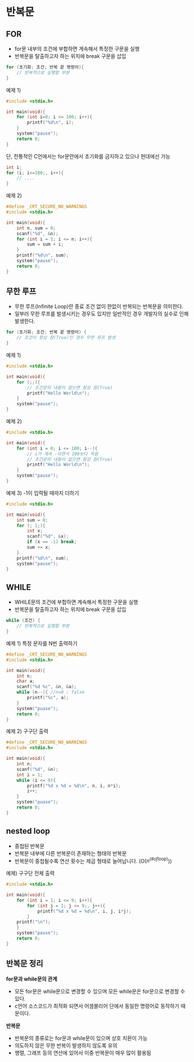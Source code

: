 # 반복문

## FOR

- for문 내부의 조건에 부합하면 계속해서 특정한 구문을 실행
- 반복문을 탈출하고자 하는 위치에 break 구문을 삽입

```c
for (초기화; 조건; 반복 끝 명령어){
    // 반복적으로 실행할 부분
}
```

예제 1)


```c
#include <stdio.h>

int main(void){
    for (int i=0; i <= 100; i++){
        printf("%d\n", i);
    }
    system("pause");
    return 0;
}
```

단, 전통적인 C언에서는 for문안에서 초기화를 금지하고 있으나 현대에선 가능

```c
int i;
for (i; i<=100;, i++){
    // ....
}
```



예제 2)

```c
#define _CRT_SECURE_NO_WARNINGS
#include <stdio.h>

int main(void){
    int n, sum = 0;
    scanf("%d", &n);
    for (int i = 1; i <= n; i++){
        sum = sum + i;
    }
    printf("%d\n", sum);
    system("pause");
    return 0;
}
```



## 무한 루프

- 무한 루프(Infinite Loop)란 종료 조건 없이 한없이 반복되는 반복문을 의미한다.
- 일부러 무한 루프를 발생시키는 경우도 있지만 일반적인 경우 개발자의 실수로 인해 발생한다.

```c
for (초기화; 조건; 반복 끝 명령어) {
    // 조건이 항상 참(True)인 경우 무한 루프 발생
}
```

예제 1)

```c
#include <stdio.h>

int main(void){
    for (;;){
        // 조건문의 내용이 없으면 항상 참(True)
        printf("Hello World\n");
    }
    system("pause");
}
```

예제 2)

```c
#include <stdio.h>

int main(void){
    for (int i = 0; i <= 100; i--){
        // i가 계속 -되면서 100보다 작음
        // 조건문의 내용이 없으면 항상 참(True)
        printf("Hello World\n");
    }
    system("pause");
}
```

예제 3) -1이 입력될 때까지 더하기

```c
#include <stdio.h>

int main(void){
    int sum = 0;
    for (; 1;){
        int x;
        scanf("%d", &x);
        if (x == -1) break;
        sum += x;
    }
	printf("%d\n", sum);
    system("pause");
}
```




## WHILE

- WHILE문의 조건에 부합하면 계속해서 특정한 구문을 실행
- 반복문을 탈출하고자 하는 위치에 break 구문을 삽입

```c
while (조건) {
    // 반복적으로 실행할 부분
}
```



예제 1) 특정 문자를  N번 출력하기

```c
#define _CRT_SECURE_NO_WARNINGS
#include <stdio.h>

int main(void){
    int n;
    char a;
    scanf("%d %c", &n, &a);
    while (n--){ //n=0 : false
        printf("%c", a);
    }
    system("puase");
    return 0;
}
```



예제 2) 구구단 출력

```c
#define _CRT_SECURE_NO_WARNINGS
#include <stdio.h>

int main(void){
    int n;
    scanf("%d", &n);
    int i = 1;
    while (i <= 9){
        printf("%d x %d = %d\n", n, i, n*i);
        i++;
    }
    system("puase");
    return 0;
}
```



## nested loop

- 중첩된 반복문
- 반복문 내부에 다른 반복문이 존재하는 형태의 반복문
- 반복문이 중첩될수록 연산 횟수는 제곱 형태로 늘어납니다. (O($n^{(\# of loop)}$))



예제) 구구단 전체 출력

```c
#include <stdio.h>

int main(void){
    for (int i = 1; i <= 9; i++){
        for (int j = 1; j <= 9;, j++){
            printf("%d x %d = %d\n", i, j, i*j);
        }
	printf("\n");
    }
    system("pause");
    return 0;
}
```



## 반복문 정리

**for문과 while문의 관계**

- 모든 for문은 while문으로 변경할 수 있으며 모든 while문은 for문으로 변경할 수 있다.
- c언어 소스코드가 최적화 되면서 어셈블리어 단에서 동일한 명령어로 동작하기 때문이다.



**반복문**

- 반복문의 종류로는 for문과 while문이 있으며 상호 치환이 가능
- 의도하지 않은 무한 반복이 발생하지 않도록 유의
- 행렬, 그래프 등의 연산에 있어서 이중 반복문이 매우 많이 활용됨